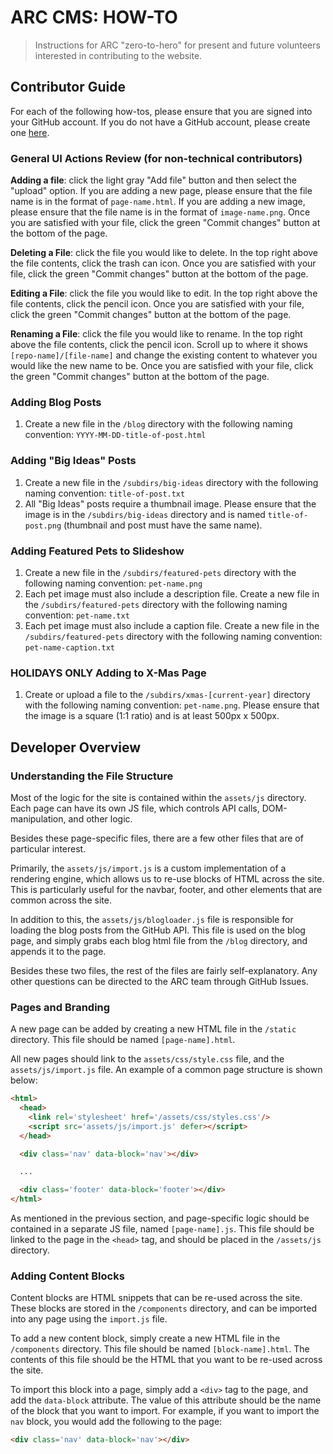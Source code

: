 # ARC CMS: HOW-TO
> Instructions for ARC "zero-to-hero" for present and future volunteers interested in contributing to the website.

## Contributor Guide
For each of the following how-tos, please ensure that you are signed into your GitHub account. If you do not have a GitHub account, please create one [here](https://github.com/signup).

### General UI Actions Review (for non-technical contributors)
**Adding a file**: click the light gray "Add file" button and then select the "upload" option. If you are adding a new page, please ensure that the file name is in the format of `page-name.html`. If you are adding a new image, please ensure that the file name is in the format of `image-name.png`. Once you are satisfied with your file, click the green "Commit changes" button at the bottom of the page.

**Deleting a File**: click the file you would like to delete. In the top right above the file contents, click the trash can icon. Once you are satisfied with your file, click the green "Commit changes" button at the bottom of the page.

**Editing a File**: click the file you would like to edit. In the top right above the file contents, click the pencil icon. Once you are satisfied with your file, click the green "Commit changes" button at the bottom of the page.

**Renaming a File**: click the file you would like to rename. In the top right above the file contents, click the pencil icon. Scroll up to where it shows ``[repo-name]/[file-name]`` and change the existing content to whatever you would like the new name to be. Once you are satisfied with your file, click the green "Commit changes" button at the bottom of the page.

### Adding Blog Posts
1. Create a new file in the `/blog` directory with the following naming convention: `YYYY-MM-DD-title-of-post.html`

### Adding "Big Ideas" Posts
1. Create a new file in the `/subdirs/big-ideas` directory with the following naming convention: `title-of-post.txt`
2. All "Big Ideas" posts require a thumbnail image. Please ensure that the image is in the `/subdirs/big-ideas` directory and is named `title-of-post.png` (thumbnail and post must have the same name).

### Adding Featured Pets to Slideshow
1. Create a new file in the `/subdirs/featured-pets` directory with the following naming convention: `pet-name.png`
2. Each pet image must also include a description file. Create a new file in the `/subdirs/featured-pets` directory with the following naming convention: `pet-name.txt`
3. Each pet image must also include a caption file. Create a new file in the `/subdirs/featured-pets` directory with the following naming convention: `pet-name-caption.txt`

### **HOLIDAYS ONLY** Adding to X-Mas Page
1. Create or upload a file to the `/subdirs/xmas-[current-year]` directory with the following naming convention: `pet-name.png`. Please ensure that the image is a square (1:1 ratio) and is at least 500px x 500px.


## Developer Overview
### Understanding the File Structure
Most of the logic for the site is contained within the ``assets/js`` directory. Each page can have its own JS file, which controls API calls, DOM-manipulation, and other logic. 

Besides these page-specific files, there are a few other files that are of particular interest. 

Primarily, the ``assets/js/import.js`` is a custom implementation of a rendering engine, which allows us to re-use blocks of HTML across the site. This is particularly useful for the navbar, footer, and other elements that are common across the site.

In addition to this, the ``assets/js/blogloader.js`` file is responsible for loading the blog posts from the GitHub API. This file is used on the blog page, and simply grabs each blog html file from the ``/blog`` directory, and appends it to the page.

Besides these two files, the rest of the files are fairly self-explanatory. Any other questions can be directed to the ARC team through GitHub Issues.

### Pages and Branding
A new page can be added by creating a new HTML file in the ``/static`` directory. This file should be named ``[page-name].html``.

All new pages should link to the ``assets/css/style.css`` file, and the ``assets/js/import.js`` file. An example of a common page structure is shown below:

```html
<html>
  <head>
    <link rel='stylesheet' href='/assets/css/styles.css'/>
    <script src='assets/js/import.js' defer></script>
  </head>

  <div class='nav' data-block='nav'></div>

  ...

  <div class='footer' data-block='footer'></div>
</html>
```

As mentioned in the previous section, and page-specific logic should be contained in a separate JS file, named ``[page-name].js``. This file should be linked to the page in the ``<head>`` tag, and should be placed in the ``/assets/js`` directory.

### Adding Content Blocks
Content blocks are HTML snippets that can be re-used across the site. These blocks are stored in the ``/components`` directory, and can be imported into any page using the ``import.js`` file.

To add a new content block, simply create a new HTML file in the ``/components`` directory. This file should be named ``[block-name].html``. The contents of this file should be the HTML that you want to be re-used across the site.

To import this block into a page, simply add a ``<div>`` tag to the page, and add the ``data-block`` attribute. The value of this attribute should be the name of the block that you want to import. For example, if you want to import the ``nav`` block, you would add the following to the page:

```html
<div class='nav' data-block='nav'></div>
```